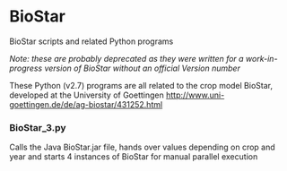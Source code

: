 # BioStar
BioStar scripts and related Python programs

*Note: these are probably deprecated as they were written for a work-in-progress version of BioStar without an official Version number*

These Python (v2.7) programs are all related to the crop model BioStar, developed at the University of Goettingen
http://www.uni-goettingen.de/de/ag-biostar/431252.html


### BioStar_3.py
Calls the Java BioStar.jar file, hands over values depending on crop and year and 
starts 4 instances of BioStar for manual parallel execution